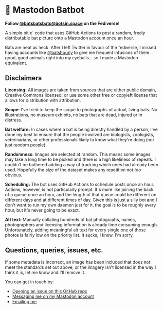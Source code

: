 # 🦇 Mastodon Batbot

**Follow [@batsbatsbats@botsin.space](https://botsin.space/@batsbatsbats) on the Fediverse!**

A simple bit o' code that uses GitHub Actions to post a random, freely distributable bat picture onto a Mastodon account once an hour.

Bats are neat as heck. After I left Twitter in favour of the fediverse, I missed having accounts like [@batshourly](https://twitter.com/batshourly) to give me frequent infusions of them good, good animals right into my eyeballs... so I made a Mastodon equivalent.

## Disclaimers

**Licensing:** All images are taken from sources that are either public domain, Creative Commons licensed, or use some other free or copyleft license that allows for distribution with attribution. 

**Scope:** I've tried to keep the scope to photographs of actual, living bats. No illustrations, no museum exhibits, no bats that are dead, injured or in distress.

**Bat welfare:** In cases where a bat is being directly handled by a person, I've done my best to ensure that the people involved are biologists, zoologists, veterinarians, or other professionals likely to know what they're doing (not just random people).

**Randomness:** Images are selected at random. This means some images may take a long time to be picked and there is a high likeliness of repeats. I couldn't be bothered adding a way of tracking which ones had already been used. Hopefully the size of the dataset makes any repetition not _too_ obvious. 

**Scheduling:** The bot uses GitHub Actions to schedule posts once an hour. Actions, however, is not particularly prompt. It's more like joining the back of a queue once an hour, and the length of that queue could be different on different days and at different times of day. Given this is just a silly bot and I don't want to run my own daemon just for it, the goal is to be roughly every hour, but it's never going to be exact. 

**Alt text:** Manually collating hundreds of bat photographs, names, photographers and licensing information is already time consuming enough. Unfortunately, adding meaningful alt text for every single one of those photos is fairly low on the priority list. It sucks, I know. I'm sorry.

## Questions, queries, issues, etc.

If some metadata is incorrect, an image has been included that does not meet the standards set out above, or the imagery isn't licensed in the way I think it is, let me know and I'll remove it.

You can get in touch by:

- [Opening an issue on this GitHub repo](https://github.com/querkmachine/bat-bot/issues)
- [Messaging me on my Mastodon account](https://chitter.xyz)
- [Emailing me](mailto:hi@berly.kim) 
